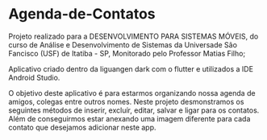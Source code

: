 # Agenda-de-Contatos

Projeto realizado para a DESENVOLVIMENTO PARA SISTEMAS MÓVEIS, do curso de Análise e Desenvolvimento de Sistemas da Universade São Fancisco (USF) de Itatiba - SP, Monitorado pelo Professor Matias Filho;

Aplicativo criado dentro da liguangen dark com o flutter e utilizados a IDE Android Studio.

O objetivo deste aplicativo é para estarmos organizando nossa agenda de amigos, colegas entre outros nomes. Neste projeto desmonstramos os seguintes métodos de inserir, excluír, editar, salvar e ligar para os contatos. Além de conseguirmos estar anexando uma imagem diferente para cada contato que desejamos adicionar neste app.
